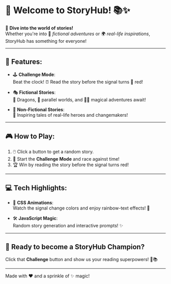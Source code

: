 # 🌟 Welcome to StoryHub! 📚✨

🎉 **Dive into the world of stories!**  
Whether you're into 🦄 *fictional adventures* or 🌍 *real-life inspirations*, StoryHub has something for everyone!  

---

## 🚀 Features:
- 🕹️ **Challenge Mode**:  
  Beat the clock! ⏰ Read the story before the signal turns 🔴 red!  

- 🎭 **Fictional Stories**:  
  🐉 Dragons, 🌌 parallel worlds, and 🧙‍♂️ magical adventures await!  

- 📖 **Non-Fictional Stories**:  
  🌱 Inspiring tales of real-life heroes and changemakers!  

---

## 🎮 How to Play:
1. 🖱️ Click a button to get a random story.  
2. 🏁 Start the **Challenge Mode** and race against time!  
3. 🏆 Win by reading the story before the signal turns red!  

---

## 💻 Tech Highlights:
- 🎨 **CSS Animations**:  
  Watch the signal change colors and enjoy rainbow-text effects! 🌈  

- 🛠️ **JavaScript Magic**:  
  Random story generation and interactive prompts! ✨  

---

## 🥳 Ready to become a StoryHub Champion?  
Click that **Challenge** button and show us your reading superpowers! 💪📚  

---

Made with ❤️ and a sprinkle of ✨ magic!
